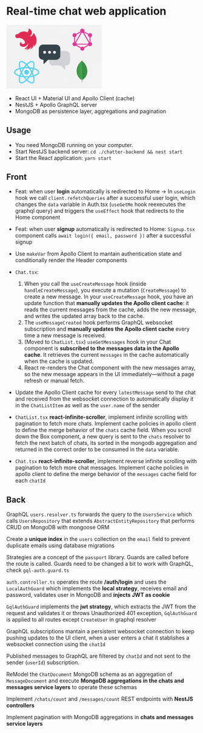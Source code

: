 # Real-time chat web application

<!-- !["Chatter"](./img/chatter.png) -->
<img src="./img/chatter.png" width="50%" alt="Chatter app logo"/>

- React UI + Material UI and Apollo Client (cache)
- NestJS + Apollo GraphQL server
- MongoDB as persistence layer, aggregations and pagination

## Usage

- You need MongoDB running on your computer.
- Start NestJS backend server: `cd ./chatter-backend && nest start`
- Start the React application: `yarn start`

## Front

- Feat: when user **login** automatically is redirected to Home -> In `useLogin` hook we call `client.refetchQueries` after a successful user login, which changes the `data` variable in Auth.tsx (`useGetMe` hook reexecutes the graphql query) and triggers the `useEffect` hook that redirects to the Home component
- Feat: when user **signup** automatically is redirected to Home: `Signup.tsx` component calls `await login({ email, password })` after a successful signup
- Use `makeVar` from Apollo Client to mantain authentication state and conditionally render the Header components
- `Chat.tsx`:
  1. When you call the `useCreateMessage` hook (inside `handleCreateMessage`), you execute a mutation (`CreateMessage`) to create a new message. In your `useCreateMessage` hook, you have an update function that **manually updates the Apollo client cache**: it reads the current messages from the cache, adds the new message, and writes the updated array back to the cache.
  2. The `useMessageCreated` hook performs GraphQL websocket subscription and **manually updates the Apollo client cache** every time a new message is received.
  3. (Moved to `ChatList.tsx`) `useGetMessages` hook in your Chat component is **subscribed to the messages data in the Apollo cache**. It retrieves the current `messages` in the cache automatically when the cache is updated.
  4. React re-renders the Chat component with the new messages array, so the new message appears in the UI immediately—without a page refresh or manual fetch.

- Update the Apollo Client cache for every `latestMessage` send to the chat and received from the websocket connection to automatically display it in the `ChatListItem` as well as the `user.name` of the sender

- `ChatList.tsx` **react-infinite-scroller**, implement infinite scrolling with pagination to fetch more chats. Implement cache policies in apollo client to define the merge behavior of the `chats` cache field. When you scroll down the Box component, a new query is sent to the `chats` resolver to fetch the next batch of chats, its sorted in the mongodb aggregation and returned in the correct order to be consumed in the `data` variable.

- `Chat.tsx` **react-infinite-scroller**, implement reverse infinite scrolling with pagination to fetch more chat messages. Implement cache policies in apollo client to define the merge behavior of the `messages` cache field for each `chatId`

## Back

GraphQL `users.resolver.ts` forwards the query to the `UsersService` which calls `UsersRepository` that extends `AbstractEntityRepository` that performs CRUD on MongoDB with mongoose ORM

Create a **unique index** in the `users` collection on the `email` field to prevent duplicate emails using database migrations

Strategies are a concept of the `passport` library.
Guards are called before the route is called. Guards need to be changed a bit to work with GraphQL, check `gql-auth.guard.ts`

`auth.controller.ts` operates the route **/auth/login** and uses the `LocalAuthGuard` which implements the **local strategy**, receives email and password, validates user in MongoDB and **injects JWT as cookie**

`GqlAuthGuard` implements the **jwt strategy**, which extracts the JWT from the request and validates it or throws Unauthorized 401 exception, `GqlAuthGuard` is applied to all routes except `CreateUser` in graphql resolver

GraphQL subscriptions mantain a persistent websocket connection to keep pushing updates to the UI client, when a user enters a chat it stablishes a websocket connection using the `chatId`

Published messages to GraphQL are filtered by `chatId` and not sent to the sender (`userId`) subscription.

ReModel the `ChatDocument` MongoDB schema as an aggregation of `MessageDocument` and execute **MongoDB aggregations in the chats and messages service layers** to operate these schemas

Implement `/chats/count` and `/messages/count` REST endpoints with **NestJS controllers**

Implement pagination with MongoDB aggregations in **chats and messages service layers**
